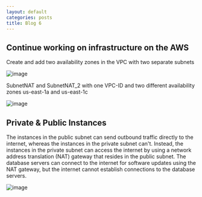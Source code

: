 ```yaml
---
layout: default
categories: posts
title: Blog 6
---
```



## Continue working on infrastructure on the AWS 

Create and add two availability zones in the VPC with two separate subnets 

![image](https://user-images.githubusercontent.com/70185563/116182908-e37e1a00-a6d1-11eb-8e89-09184c1ed560.png)


SubnetNAT and SubnetNAT_2 with one VPC-ID and two different availability zones us-east-1a and us-east-1c 


![image](https://user-images.githubusercontent.com/70185563/116183427-af572900-a6d2-11eb-98c0-e2cce9558359.png)


## Private & Public Instances 

The instances in the public subnet can send outbound traffic directly to the internet, whereas the instances in the private subnet can't. Instead, the instances in the private subnet can access the internet by using a network address translation (NAT) gateway that resides in the public subnet. The database servers can connect to the internet for software updates using the NAT gateway, but the internet cannot establish connections to the database servers. 

![image](https://user-images.githubusercontent.com/70185563/116183619-14128380-a6d3-11eb-87e7-f6832895f38b.png)


